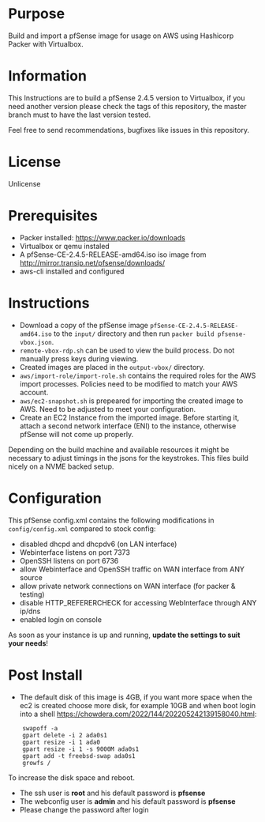 # Purpose

Build and import a pfSense image for usage on AWS using Hashicorp Packer with Virtualbox.

# Information
This Instructions are to build a pfSense 2.4.5 version to Virtualbox, if you need another version please check the tags of this repository, the master branch must to have the last version tested.

Feel free to send recommendations, bugfixes like issues in this repository.

# License
Unlicense

# Prerequisites
* Packer installed: https://www.packer.io/downloads
* Virtualbox or qemu instaled
* A pfSense-CE-2.4.5-RELEASE-amd64.iso iso image from <http://mirror.transip.net/pfsense/downloads/>
* aws-cli installed and configured 

# Instructions
* Download a copy of the pfSense image `pfSense-CE-2.4.5-RELEASE-amd64.iso` to the `input/` directory and then run `packer build pfsense-vbox.json`.
* `remote-vbox-rdp.sh` can be used to view the build process. Do not manually press keys during viewing.
* Created images are placed in the `output-vbox/` directory.
* `aws/import-role/import-role.sh` contains the required roles for the AWS import processes. Policies need to be modified to match your AWS account.
* `aws/ec2-snapshot.sh` is prepeared for importing the created image to AWS. Need to be adjusted to meet your configuration.
* Create an EC2 Instance from the imported image. Before starting it, attach a second network interface (ENI) to the instance, otherwise pfSense will not come up properly.

Depending on the build machine and available resources it might be necessary to adjust timings in the jsons for the keystrokes. This files build nicely on a NVME backed setup.


# Configuration
This pfSense config.xml contains the following modifications in `config/config.xml` compared to stock config:

  * disabled dhcpd and dhcpdv6 (on LAN interface)
  * Webinterface listens on port 7373
  * OpenSSH listens on port 6736
  * allow Webinterface and OpenSSH traffic on WAN interface from ANY source 
  * allow private network connections on WAN interface (for packer & testing)
  * disable HTTP_REFERERCHECK for accessing WebInterface through ANY ip/dns
  * enabled login on console

As soon as your instance is up and running, __update the settings to suit your needs__!

# Post Install

* The default disk of this image is 4GB, if you want more space when the ec2 is created choose more disk, for example 10GB and when boot login into a shell <https://chowdera.com/2022/144/202205242139158040.html>:
```
    swapoff -a
    gpart delete -i 2 ada0s1
    gpart resize -i 1 ada0
    gpart resize -i 1 -s 9000M ada0s1
    gpart add -t freebsd-swap ada0s1
    growfs /
```
To increase the disk space and reboot.

* The ssh user is **root** and his default password is **pfsense**
* The webconfig user is **admin** and his default password is **pfsense**
* Please change the password after login
